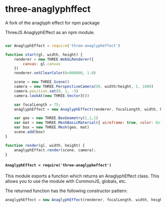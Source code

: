 # three-anaglyphffect
A fork of the anaglyph effect for npm package

ThreeJS AnaglyphEffect as an npm module. 

```js

var AnaglyphEffect = require('three-anaglypheffect')

function start(gl, width, height) {
    renderer = new THREE.WebGLRenderer({
        canvas: gl.canvas
    })
    renderer.setClearColor(0x000000, 1.0)

    scene = new THREE.Scene()
    camera = new THREE.PerspectiveCamera(50, width/height, 1, 1000)
    camera.position.set(0, 1, -3)
    camera.lookAt(new THREE.Vector3())

    var focalLength = 75;
    anaglyphEffect = new AnaglyphEffect(renderer, focalLength, width, height);

    var geo = new THREE.BoxGeometry(1,1,1)
    var mat = new THREE.MeshBasicMaterial({ wireframe: true, color: 0xffffff })
    var box = new THREE.Mesh(geo, mat)
    scene.add(box)
}

function render(gl, width, height) {
    anaglyphEffect.render(scene, camera);
}
```


#### `AnaglyphEffect = require('three-anaglypheffect')`

This module exports a function which returns an AnaglyphEffect class. This allows you to use the module with CommonJS, globals, etc.


The returned function has the following constructor pattern:

```js
anaglyphEffect = new AnaglyphEffect(renderer, focalLength, width, height)
```
